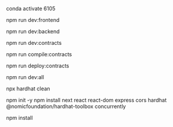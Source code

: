 conda activate 6105

npm run dev:frontend

npm run dev:backend

npm run dev:contracts

npm run compile:contracts

npm run deploy:contracts

npm run dev:all


npx hardhat clean

npm init -y
npm install next react react-dom express cors hardhat @nomicfoundation/hardhat-toolbox concurrently


npm install

